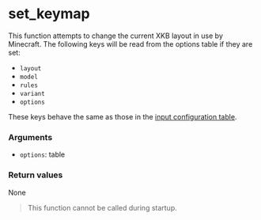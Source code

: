 # set_keymap

This function attempts to change the current XKB layout in use by Minecraft.
The following keys will be read from the options table if they are set:

  - `layout`
  - `model`
  - `rules`
  - `variant`
  - `options`

These keys behave the same as those in the [input configuration table].

### Arguments

  - `options`: table

### Return values

None

> This function cannot be called during startup.

[input configuration table]: 01_options_input.md
